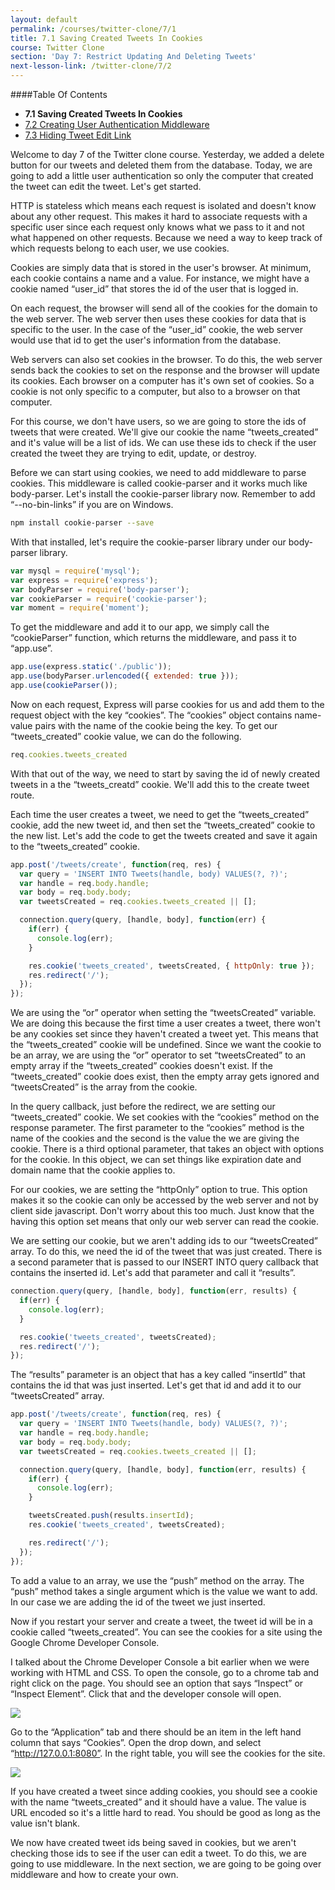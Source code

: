 ```yaml
---
layout: default
permalink: /courses/twitter-clone/7/1
title: 7.1 Saving Created Tweets In Cookies
course: Twitter Clone
section: 'Day 7: Restrict Updating And Deleting Tweets'
next-lesson-link: /twitter-clone/7/2
---
```


####Table Of Contents

- **7.1 Saving Created Tweets In Cookies**
- [7.2 Creating User Authentication Middleware](/courses/twitter-clone/7/2)
- [7.3 Hiding Tweet Edit Link](/courses/twitter-clone/7/3)

Welcome to day 7 of the Twitter clone course.  Yesterday, we added a delete button for our tweets and deleted them from the database.  Today, we are going to add a little user authentication so only the computer that created the tweet can edit the tweet. Let's get started.

HTTP is stateless which means each request is isolated and doesn't know about any other request.  This makes it hard to associate requests with a specific user since each request only knows what we pass to it and not what happened on other requests. Because we need a way to keep track of which requests belong to each user, we use cookies.

Cookies are simply data that is stored in the user's browser. At minimum, each cookie contains a name and a value.  For instance, we might have a cookie named “user_id” that stores the id of the user that is logged in.

On each request, the browser will send all of the cookies for the domain to the web server.  The web server then uses these cookies for data that is specific to the user.  In the case of the “user_id” cookie, the web server would use that id to get the user's information from the database.

Web servers can also set cookies in the browser.  To do this, the web server sends back the cookies to set on the response and the browser will update its cookies. Each browser on a computer has it's own set of cookies.  So a cookie is not only specific to a computer, but also to a browser on that computer.

For this course, we don't have users, so we are going to store the ids of tweets that were created.  We'll give our cookie the name “tweets_created” and it's value will be a list of ids.  We can use these ids to check if the user created the tweet they are trying to edit, update, or destroy.

Before we can start using cookies, we need to add middleware to parse cookies.  This middleware is called cookie-parser and it works much like body-parser.  Let's install the cookie-parser library now.  Remember to add “--no-bin-links” if you are on Windows.

```bash
npm install cookie-parser --save
```

With that installed, let's require the cookie-parser library under our body-parser library.

```javascript
var mysql = require('mysql');
var express = require('express');
var bodyParser = require('body-parser');
var cookieParser = require('cookie-parser');
var moment = require('moment');
```

To get the middleware and add it to our app, we simply call the “cookieParser” function, which returns the middleware, and pass it to “app.use”.

```javascript
app.use(express.static('./public'));
app.use(bodyParser.urlencoded({ extended: true }));
app.use(cookieParser());
```

Now on each request, Express will parse cookies for us and add them to the request object with the key “cookies”.  The “cookies” object contains name-value pairs with the name of the cookie being the key.  To get our “tweets_created” cookie value, we can do the following.

```javascript
req.cookies.tweets_created
```

With that out of the way, we need to start by saving the id of newly created tweets in a the “tweets_creatd” cookie.  We'll add this to the create tweet route.

Each time the user creates a tweet, we need to get the “tweets_created” cookie, add the new tweet id, and then set the “tweets_created” cookie to the new list.  Let's add the code to get the tweets created and save it again to the “tweets_created” cookie.

```javascript
app.post('/tweets/create', function(req, res) {
  var query = 'INSERT INTO Tweets(handle, body) VALUES(?, ?)';
  var handle = req.body.handle;
  var body = req.body.body;
  var tweetsCreated = req.cookies.tweets_created || [];

  connection.query(query, [handle, body], function(err) {
    if(err) {
      console.log(err);
    }

    res.cookie('tweets_created', tweetsCreated, { httpOnly: true });
    res.redirect('/');
  });
});
```

We are using the “or” operator when setting the “tweetsCreated” variable.  We are doing this because the first time a user creates a tweet, there won't be any cookies set since they haven't created a tweet yet.  This means that the “tweets_created” cookie will be undefined.  Since we want the cookie to be an array, we are using the “or” operator to set “tweetsCreated” to an empty array if the “tweets_created” cookies doesn't exist.  If the “tweets_created” cookie does exist, then the empty array gets ignored and “tweetsCreated” is the array from the cookie.

In the query callback, just before the redirect, we are setting our “tweets_created” cookie.  We set cookies with the “cookies” method on the response parameter.  The first parameter to the “cookies” method is the name of the cookies and the second is the value the we are giving the cookie.  There is a third optional parameter, that takes an object with options for the cookie.  In this object, we can set things like expiration date and domain name that the cookie applies to.

For our cookies, we are setting the “httpOnly” option to true.  This option makes it so the cookie can only be accessed by the web server and not by client side javascript.  Don't worry about this too much.  Just know that the having this option set means that only our web server can read the cookie.

We are setting our cookie, but we aren't adding ids to our “tweetsCreated” array.  To do this, we need the id of the tweet that was just created.  There is a second parameter that is passed to our INSERT INTO query callback that contains the inserted id. Let's add that parameter and call it “results”.

```javascript
connection.query(query, [handle, body], function(err, results) {
  if(err) {
    console.log(err);
  }

  res.cookie('tweets_created', tweetsCreated);
  res.redirect('/');
});
```

The “results” parameter is an object that has a key called “insertId” that contains the id that was just inserted.  Let's get that id and add it to our “tweetsCreated” array.

```javascript
app.post('/tweets/create', function(req, res) {
  var query = 'INSERT INTO Tweets(handle, body) VALUES(?, ?)';
  var handle = req.body.handle;
  var body = req.body.body;
  var tweetsCreated = req.cookies.tweets_created || [];

  connection.query(query, [handle, body], function(err, results) {
    if(err) {
      console.log(err);
    }

    tweetsCreated.push(results.insertId);
    res.cookie('tweets_created', tweetsCreated);

    res.redirect('/');
  });
});
```

To add a value to an array, we use the “push” method on the array.  The “push” method takes a single argument which is the value we want to add.  In our case we are adding the id of the tweet we just inserted.

Now if you restart your server and create a tweet, the tweet id will be in a cookie called “tweets_created”.  You can see the cookies for a site using the Google Chrome Developer Console.

I talked about the Chrome Developer Console a bit earlier when we were working with HTML and CSS.  To open the console, go to a chrome tab and right click on the page.  You should see an option that says “Inspect” or “Inspect Element”.  Click that and the developer console will open.

![](https://s3.amazonaws.com/spark-school/courses/twitter-clone/7/7-1-inspect-element-option.png)

Go to the “Application” tab and there should be an item in the left hand column that says “Cookies”.  Open the drop down, and select “http://127.0.0.1:8080”.  In the right table, you will see the cookies for the site.

![](https://s3.amazonaws.com/spark-school/courses/twitter-clone/7/7-1-chrome-dev-tools.png)

If you have created a tweet since adding cookies, you should see a cookie with the name “tweets_created” and it should have a value.  The value is URL encoded so it's a little hard to read.  You should be good as long as the value isn't blank.

We now have created tweet ids being saved in cookies, but we aren't checking those ids to see if the user can edit a tweet.  To do this, we are going to use middleware.  In the next section, we are going to be going over middleware and how to create your own.
